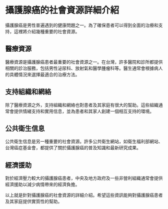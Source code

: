 # 攝護腺癌的社會資源詳細介紹

攝護腺癌是男性普遍遇到的健康問題之一。為了確保患者可以得到全面的治療和支持，這裡將介紹幾種重要的社會資源。

## 醫療資源

醫療資源是攝護腺癌患者最重要的社會資源之一。在台灣，許多醫院和診所都提供相關的診治服務，包括男性泌尿科、放射氣和醫學腫瘤科等。醫生通常會根據病人的具體情況來選擇最適合的治療方法。

## 支持組織和網絡

除了醫療資源之外，支持組織和網絡也對患者及其家庭有很大的幫助。這些組織通常會提供情緒支持和實用信息，並為患者和其家人創建一個相互支持的環境。

## 公共衛生信息

公共衛生信息是另一種重要的社會資源。許多公共衛生網站，如衛生福利部網站、台灣癌症基金會，都提供了關於攝護腺癌的普及知識和最新研究成果。

## 經濟援助

對於經濟壓力較大的攝護腺癌患者，中央及地方政府及一些非營利組織通常會提供經濟援助以減少病情帶來的經濟負擔。

以上就是針對攝護腺癌的社會資源的詳細介紹。希望這些資訊能夠對攝護腺癌患者及其家庭提供實質性的幫助。